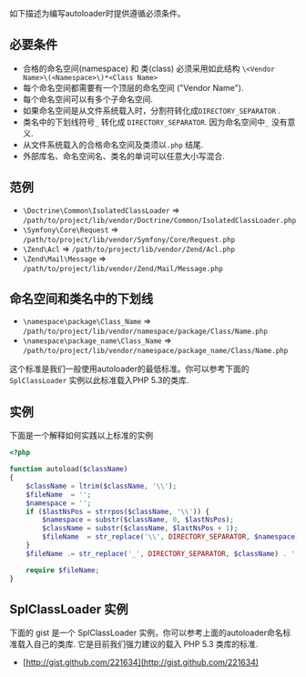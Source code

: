 如下描述为编写autoloader时提供遵循必须条件。

必要条件
---------

* 合格的命名空间(namespace) 和 类(class) 必须采用如此结构 `\<Vendor Name>\(<Namespace>\)*<Class Name>`
* 每个命名空间都需要有一个顶层的命名空间 ("Vendor Name").
* 每个命名空间可以有多个子命名空间.
* 如果命名空间是从文件系统载入时，分割符转化成`DIRECTORY_SEPARATOR` .
* 类名中的下划线符号`_` 转化成
  `DIRECTORY_SEPARATOR`. 因为命名空间中`_` 没有意义.
* 从文件系统载入的合格命名空间及类须以`.php` 结尾.
* 外部库名、命名空间名、类名的单词可以任意大小写混合.

范例
--------

* `\Doctrine\Common\IsolatedClassLoader` => `/path/to/project/lib/vendor/Doctrine/Common/IsolatedClassLoader.php`
* `\Symfony\Core\Request` => `/path/to/project/lib/vendor/Symfony/Core/Request.php`
* `\Zend\Acl` => `/path/to/project/lib/vendor/Zend/Acl.php`
* `\Zend\Mail\Message` => `/path/to/project/lib/vendor/Zend/Mail/Message.php`

命名空间和类名中的下划线
-----------------------------------------

* `\namespace\package\Class_Name` => `/path/to/project/lib/vendor/namespace/package/Class/Name.php`
* `\namespace\package_name\Class_Name` => `/path/to/project/lib/vendor/namespace/package_name/Class/Name.php`

这个标准是我们一般使用autoloader的最低标准。你可以参考下面的
`SplClassLoader`
实例以此标准载入PHP 5.3的类库.

实例
----------------------

下面是一个解释如何实践以上标准的实例
```php
<?php

function autoload($className)
{
    $className = ltrim($className, '\\');
    $fileName  = '';
    $namespace = '';
    if ($lastNsPos = strrpos($className, '\\')) {
        $namespace = substr($className, 0, $lastNsPos);
        $className = substr($className, $lastNsPos + 1);
        $fileName  = str_replace('\\', DIRECTORY_SEPARATOR, $namespace) . DIRECTORY_SEPARATOR;
    }
    $fileName .= str_replace('_', DIRECTORY_SEPARATOR, $className) . '.php';

    require $fileName;
}
```

SplClassLoader 实例
-----------------------------

下面的 gist 是一个 SplClassLoader 实例，你可以参考上面的autoloader命名标准载入自己的类库. 它是目前我们强力建议的载入 PHP
5.3 类库的标准.

* [http://gist.github.com/221634](http://gist.github.com/221634)

